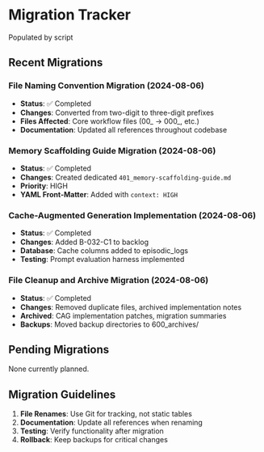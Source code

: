 <!-- CONTEXT_REFERENCE: 400_context-priority-guide.md -->
<!-- MODULE_REFERENCE: 400_migration-upgrade-guide_ai_model_upgrade_procedures.md -->
<!-- MODULE_REFERENCE: 400_migration-upgrade-guide.md -->

# Migration Tracker

Populated by script

## Recent Migrations

### File Naming Convention Migration (2024-08-06)
- **Status**: ✅ Completed
- **Changes**: Converted from two-digit to three-digit prefixes
- **Files Affected**: Core workflow files (00_ → 000_, etc.)
- **Documentation**: Updated all references throughout codebase

### Memory Scaffolding Guide Migration (2024-08-06)
- **Status**: ✅ Completed
- **Changes**: Created dedicated `401_memory-scaffolding-guide.md`
- **Priority**: HIGH
- **YAML Front-Matter**: Added with `context: HIGH`

### Cache-Augmented Generation Implementation (2024-08-06)
- **Status**: ✅ Completed
- **Changes**: Added B-032-C1 to backlog
- **Database**: Cache columns added to episodic_logs
- **Testing**: Prompt evaluation harness implemented

### File Cleanup and Archive Migration (2024-08-06)
- **Status**: ✅ Completed
- **Changes**: Removed duplicate files, archived implementation notes
- **Archived**: CAG implementation patches, migration summaries
- **Backups**: Moved backup directories to 600_archives/

## Pending Migrations

None currently planned.

## Migration Guidelines

1. **File Renames**: Use Git for tracking, not static tables
2. **Documentation**: Update all references when renaming
3. **Testing**: Verify functionality after migration
4. **Rollback**: Keep backups for critical changes 